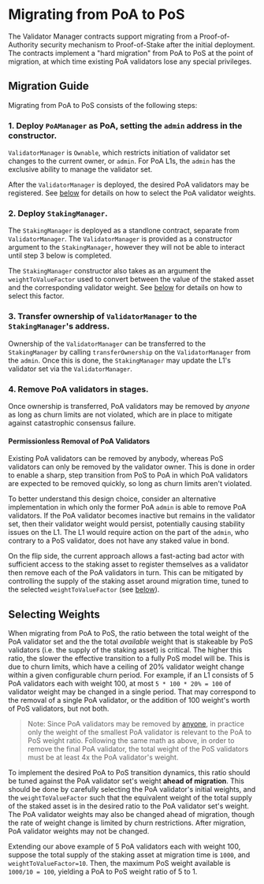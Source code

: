 # Migrating from PoA to PoS

The Validator Manager contracts support migrating from a Proof-of-Authority security mechanism to Proof-of-Stake after the initial deployment. The contracts implement a "hard migration" from PoA to PoS at the point of migration, at which time existing PoA validators lose any special privileges.

## Migration Guide

Migrating from PoA to PoS consists of the following steps:

### 1. Deploy `PoAManager` as PoA, setting the `admin` address in the constructor.

`ValidatorManager` is `Ownable`, which restricts initiation of validator set changes to the current owner, or `admin`. For PoA L1s, the `admin` has the exclusive ability to manage the validator set.

After the `ValidatorManager` is deployed, the desired PoA validators may be registered. See [below](#selecting-weights) for details on how to select the PoA validator weights.

### 2. Deploy `StakingManager`.

The `StakingManager` is deployed as a standlone contract, separate from `ValidatorManager`. The `ValidatorManager` is provided as a constructor argument to the `StakingManager`, however they will not be able to interact until step 3 below is completed.

The `StakingManager` constructor also takes as an argument the `weightToValueFactor` used to convert between the value of the staked asset and the corresponding validator weight. See [below](#selecting-weights) for details on how to select this factor.

### 3. Transfer ownership of `ValidatorManager` to the `StakingManager`'s address.

Ownership of the `ValidatorManager` can be transferred to the `StakingManager` by calling `transferOwnership` on the `ValidatorManager` from the `admin`. Once this is done, the `StakingManager` may update the L1's validator set via the `ValidatorManager`.

### 4. Remove PoA validators in stages.

Once ownership is transferred, PoA validators may be removed by *anyone* as long as churn limits are not violated, which are in place to mitigate against catastrophic consensus failure.

#### Permissionless Removal of PoA Validators

Existing PoA validators can be removed by anybody, whereas PoS validators can only be removed by the validator owner. This is done in order to enable a sharp, step transition from PoS to PoA in which PoA validators are expected to be removed quickly, so long as churn limits aren't violated.

To better understand this design choice, consider an alternative implementation in which only the former PoA `admin` is able to remove PoA validators. If the PoA validator becomes inactive but remains in the validator set, then their validator weight would persist, potentially causing stability issues on the L1. The L1 would require action on the part of the `admin`, who contrary to a PoS validator, does not have any staked value in bond.

On the flip side, the current approach allows a fast-acting bad actor with sufficient access to the staking asset to register themselves as a validator then remove each of the PoA validators in turn. This can be mitigated by controlling the supply of the staking asset around migration time, tuned to the selected `weightToValueFactor` (see [below](#selecting-weights)).

## Selecting Weights

When migrating from PoA to PoS, the ratio between the total weight of the PoA validator set and the the total *available* weight that is stakeable by PoS validators (i.e. the supply of the staking asset) is critical. The higher this ratio, the slower the effective transition to a fully PoS model will be. This is due to churn limits, which have a ceiling of 20% validator weight change within a given configurable churn period. For example, if an L1 consists of 5 PoA validators each with weight 100, at most `5 * 100 * 20% = 100` of validator weight may be changed in a single period. That may correspond to the removal of a single PoA validator, or the addition of 100 weight's worth of PoS validators, but not both.

> Note: Since PoA validators may be removed by [anyone](#permissionless-removal-of-poa-validators), in practice only the weight of the smallest PoA validator is relevant to the PoA to PoS weight ratio. Following the same math as above, in order to remove the final PoA validator, the total weight of the PoS validators must be at least 4x the PoA validator's weight.

To implement the desired PoA to PoS transition dynamics, this ratio should be tuned against the PoA validator set's weight **ahead of migration**. This should be done by carefully selecting the PoA validator's initial weights, and the `weightToValueFactor` such that the equivalent weight of the total supply of the staked asset is in the desired ratio to the PoA validator set's weight. The PoA validator weights may also be changed ahead of migration, though the rate of weight change is limited by churn restrictions. After migration, PoA validator weights may not be changed.

Extending our above example of 5 PoA validators each with weight 100, suppose the total supply of the staking asset at migration time is `1000`, and `weightToValueFactor=10`. Then, the maximum PoS weight available is `1000/10 = 100`, yielding a PoA to PoS weight ratio of 5 to 1.